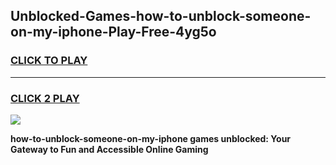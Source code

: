 
## Unblocked-Games-how-to-unblock-someone-on-my-iphone-Play-Free-4yg5o
<h3>
<a href="https://premium76.site?title=how-to-unblock-someone-on-my-iphone&ref=12A">CLICK TO PLAY</a></h3>
<hr>

<h3>
<a href="https://premium76.site?title=how-to-unblock-someone-on-my-iphone&ref=12A">CLICK 2 PLAY</a>
  
</h3>

<a href="https://premium76.site?title=how-to-unblock-someone-on-my-iphone&ref=12A"><img src="https://clearcache.store/games.png"></a>


**how-to-unblock-someone-on-my-iphone games unblocked: Your Gateway to Fun and Accessible Online Gaming**
